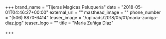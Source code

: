 +++
brand_name = "Tijeras Magicas Peluquería"
date = "2018-05-01T04:46:27+00:00"
external_url = ""
masthead_image = ""
phone_number = "(506) 8870-6414"
teaser_image = "/uploads/2018/05/01/maria-zuniga-diaz.jpg"
teaser_logo = ""
title = "Maria Zuñiga Diaz"

+++
